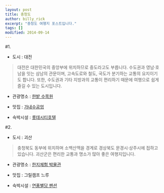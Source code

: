 ```yaml
---
layout: post
title: 충청도
author: billy_rick
excerpt: "충청도 여행지 포스트입니다."
tags: []
modified: 2014-09-14
---
```



#1.
- 도시 : 대전

> 대전은 대한민국의 중앙부에 위치하므로 중도라고도 부릅니다. 수도권과 영남·호남을 잇는 삼남의 관문이며, 고속도로와 철도, 국도가 분기하는 교통의 요지이기도 합니다. 또한, 수도권과 기타 지방과의 교통이 편리하기 때문에 여행으로 쉽게 즐길 수 있는 도시입니다.

- 관광명소 : [한밭 수목원](http://www.daejeon.go.kr/treegarden)

- 맛집 : [가내수공업](www.가내수공업.com/)

- 숙박시설 : [롯데시티호텔](http://www.lottehotel.com/city/daejeon/ko/)  
 



#2.
- 도시 : 괴산

> 충청북도 동부에 위치하며 소백산맥을 경계로 경상북도 문경시·상주시에 접하고 있습니다. 괴산군은 편리한 교통과 명소가 많아 좋은 여행지입니다.

- 관광명소 : [한지체험 박물관](http://www.museumhanji.com/)

- 맛집 : 그릴캠프 느루

- 숙박시설 : [연풍별당 펜션](http://www.xn--ok1bs9pitht9o.kr/)

